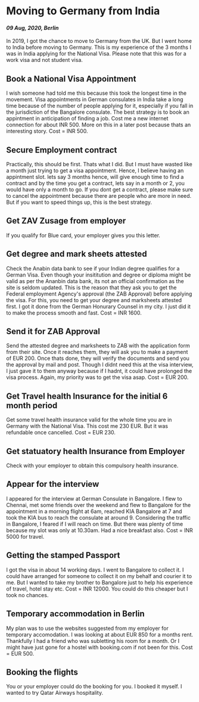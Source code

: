 # Moving to Germany from India

#### *09 Aug, 2020, Berlin*

In 2019, I got the chance to move to Germany from the UK. But I went home to India before moving to Germany. This is my experience of the 3 months I was in India applying for the National Visa. Please note that this was for a work visa and not student visa.

## Book a National Visa Appointment

I wish someone had told me this because this took the longest time in the movement. Visa appointments in German consulates in India take a long time because of the number of people applying for it, especially if you fall in the jurisdiction of the Bangalore consulate. The best strategy is to book an appintment in anticipation of finding a job. Cost me a new internet connection for about INR 500. More on this in a later post because thats an interesting story. Cost = INR 500.

## Secure Employment contract

Practically, this should be first. Thats what I did. But I must have wasted like a month just trying to get a visa appointment. Hence, I believe having an appintment slot. lets say 3 months hence, will give enough time to find a contract and by the time you get a contract, lets say in a month or 2, you would have only a month to go. If you dont get a contract, please make sure to cancel the appointment because there are people who are more in need. But if you want to speed things up, this is the best strategy.

## Get ZAV Zusage from employer

If you qualify for Blue card, your employer gives you this letter.

## Get degree and mark sheets attested

Check the Anabin data bank to see if your Indian degree qualifies for a German Visa. Even though your insititution and degree or diploma might be valid as per the Ananbin data bank, its not an official confirmation as the site is seldom updated. This is the reason that they ask you to get the Federal employment Agency's approval (the ZAB Approval) before applying the visa. For this, you need to get your degree and marksheets attested first. I got it done from the German Honurary Counsel in my city. I just did it to make the process smooth and fast. Cost = INR 1600.

## Send it for ZAB Approval

Send the attested degree and marksheets to ZAB with the application form from their site. Once it reaches them, they will ask you to make a payment of EUR 200. Once thats done, they will verify the documents and send you the approval by mail and post. Though I didnt need this at the visa interview, I just gave it to them anyway because if I hadnt, it could have prolonged the visa process. Again, my priority was to get the visa asap. Cost = EUR 200.

## Get Travel health Insurance for the initial 6 month period

Get some travel health insurance valid for the whole time you are in Germany with the National Visa. This cost me 230 EUR. But it was refundable once cancelled. Cost = EUR 230.

## Get statuatory health Insurance from Employer

Check with your employer to obtain this compulsory health insurance.

## Appear for the interview

I appeared for the interview at German Consulate in Bangalore. I flew to Chennai, met some friends over the weekend and flew to Bangalore for the appointment in a morning flight at 6am, reached KIA Bangalore at 7 and took the KIA bus to reach the consulate at around 9. Considering the traffic in Bangalore, I feared if I will reach on time. But there was plenty of time because my slot was only at 10.30am. Had a nice breakfast also. Cost = INR 5000 for travel.

## Getting the stamped Passport

I got the visa in about 14 working days. I went to Bangalore to collect it. I could have arranged for someone to collect it on my behalf and courier it to me. But I wanted to take my brother to Bangalore just to help his experience of travel, hotel stay etc. Cost = INR 12000. You could do this cheaper but I took no chances.

## Temporary accommodation in Berlin

My plan was to use the websites suggested from my employer for temporary accomodation. I was looking at about EUR 850 for a months rent. Thankfully I had a friend who was subletting his room for a month. Or I might have just gone for a hostel with booking.com if not been for this. Cost = EUR 500.

## Booking the flights

You or your employer could do the booking for you. I booked it myself. I wanted to try Qatar Airways hospitality.



